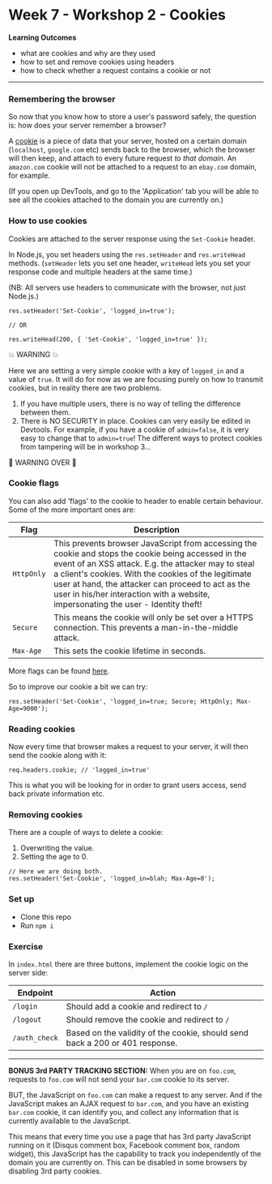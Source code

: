 # Week 7 - Workshop 2 - Cookies

__Learning Outcomes__

- what are cookies and why are they used
- how to set and remove cookies using headers
- how to check whether a request contains a cookie or not

---

### Remembering the browser

So now that you know how to store a user's password safely, the question is: how does your server remember a browser?

A [cookie](https://developer.mozilla.org/en-US/docs/Web/HTTP/Cookies) is a piece of data that your server, hosted on a certain domain (`localhost`, `google.com` etc) sends back to the browser, which the browser will then keep, and attach to every future request _to that domain_. An `amazon.com` cookie will not be attached to a request to an `ebay.com` domain, for example.

(If you open up DevTools, and go to the 'Application' tab you will be able to see all the cookies attached to the domain you are currently on.)

### How to use cookies

Cookies are attached to the server response using the `Set-Cookie` header.

In Node.js, you set headers using the `res.setHeader` and `res.writeHead` methods. (`setHeader` lets you set one header, `writeHead` lets you set your response code and multiple headers at the same time.)

(NB: All servers use headers to communicate with the browser, not just Node.js.)
```
res.setHeader('Set-Cookie', 'logged_in=true');

// OR

res.writeHead(200, { 'Set-Cookie', 'logged_in=true' });
```

:boom: WARNING :boom:

Here we are setting a very simple cookie with a key of `logged_in` and a value of `true`. It will do for now as we are focusing purely on how to transmit cookies, but in reality there are two problems.

1. If you have multiple users, there is no way of telling the difference between them.
2. There is NO SECURITY in place. Cookies can very easily be edited in Devtools. For example, if you have a cookie of `admin=false`, it is very easy to change that to `admin=true`! The different ways to protect cookies from tampering will be in workshop 3...

:star2: WARNING OVER :star2:

### Cookie flags
You can also add 'flags' to the cookie to header to enable certain behaviour. Some of the more important ones are:

Flag | Description
---|---
`HttpOnly` | This prevents browser JavaScript from accessing the cookie and stops the cookie being accessed in the event of an XSS attack. E.g. the attacker may to steal a client's cookies. With the cookies of the legitimate user at hand, the attacker can proceed to act as the user in his/her interaction with a website, impersonating the user - Identity theft!
`Secure` | This means the cookie will only be set over a HTTPS connection. This prevents a man-in-the-middle attack.
`Max-Age` | This sets the cookie lifetime in seconds.

More flags can be found [here](https://developer.mozilla.org/en-US/docs/Web/HTTP/Headers/Set-Cookie).

So to improve our cookie a bit we can try:
```
res.setHeader('Set-Cookie', 'logged_in=true; Secure; HttpOnly; Max-Age=9000');
```

### Reading cookies
Now every time that browser makes a request to your server, it will then send the cookie along with it:
```
req.headers.cookie; // 'logged_in=true'
```
This is what you will be looking for in order to grant users access, send back private information etc.

### Removing cookies
There are a couple of ways to delete a cookie:
1. Overwriting the value.
2. Setting the age to 0.

```
// Here we are doing both.
res.setHeader('Set-Cookie', 'logged_in=blah; Max-Age=0');
```

### Set up
+ Clone this repo
+ Run `npm i`


### Exercise
In `index.html` there are three buttons, implement the cookie logic on the server side:

Endpoint | Action
---|---
`/login` | Should add a cookie and redirect to `/`
`/logout` | Should remove the cookie and redirect to `/`
`/auth_check` | Based on the validity of the cookie, should send back a 200 or 401 response.

---

__BONUS 3rd PARTY TRACKING SECTION:__
When you are on `foo.com`, requests to `foo.com` will not send your `bar.com` cookie to its server.

BUT, the JavaScript on `foo.com` can make a request to any server. And if the JavaScript makes an AJAX request to `bar.com`, and you have an existing `bar.com` cookie, it can identify you, and collect any information that is currently available to the JavaScript.

This means that every time you use a page that has 3rd party JavaScript running on it (Disqus comment box, Facebook comment box, random widget), this JavaScript has the capability to track you independently of the domain you are currently on. This can be disabled in some browsers by disabling 3rd party cookies.
